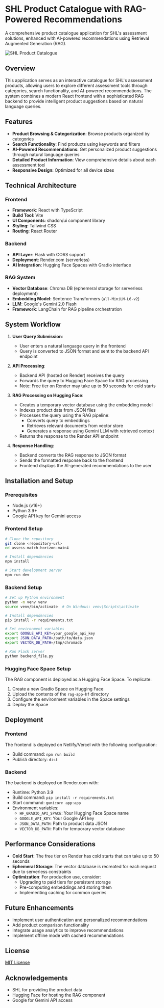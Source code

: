 # SHL Product Catalogue with RAG-Powered Recommendations

A comprehensive product catalogue application for SHL's assessment solutions, enhanced with AI-powered recommendations using Retrieval Augmented Generation (RAG).

![SHL Product Catalogue](https://example.com/screenshot.png)

## Overview

This application serves as an interactive catalogue for SHL's assessment products, allowing users to explore different assessment tools through categories, search functionality, and AI-powered recommendations. The system combines a modern React frontend with a sophisticated RAG backend to provide intelligent product suggestions based on natural language queries.

## Features

- **Product Browsing & Categorization**: Browse products organized by categories
- **Search Functionality**: Find products using keywords and filters
- **AI-Powered Recommendations**: Get personalized product suggestions through natural language queries
- **Detailed Product Information**: View comprehensive details about each assessment tool
- **Responsive Design**: Optimized for all device sizes

## Technical Architecture

### Frontend
- **Framework**: React with TypeScript
- **Build Tool**: Vite
- **UI Components**: shadcn/ui component library
- **Styling**: Tailwind CSS
- **Routing**: React Router

### Backend
- **API Layer**: Flask with CORS support
- **Deployment**: Render.com (serverless)
- **AI Integration**: Hugging Face Spaces with Gradio interface

### RAG System
- **Vector Database**: Chroma DB (ephemeral storage for serverless deployment)
- **Embedding Model**: Sentence Transformers (`all-MiniLM-L6-v2`)
- **LLM**: Google's Gemini 2.0 Flash
- **Framework**: LangChain for RAG pipeline orchestration

## System Workflow

1. **User Query Submission**:
   - User enters a natural language query in the frontend
   - Query is converted to JSON format and sent to the backend API endpoint

2. **API Processing**:
   - Backend API (hosted on Render) receives the query
   - Forwards the query to Hugging Face Space for RAG processing
   - Note: Free tier on Render may take up to 50 seconds for cold starts

3. **RAG Processing on Hugging Face**:
   - Creates a temporary vector database using the embedding model
   - Indexes product data from JSON files
   - Processes the query using the RAG pipeline:
     - Converts query to embeddings
     - Retrieves relevant documents from vector store
     - Generates a response using Gemini LLM with retrieved context
   - Returns the response to the Render API endpoint

4. **Response Handling**:
   - Backend converts the RAG response to JSON format
   - Sends the formatted response back to the frontend
   - Frontend displays the AI-generated recommendations to the user

## Installation and Setup

### Prerequisites
- Node.js (v16+)
- Python 3.9+
- Google API key for Gemini access

### Frontend Setup
```bash
# Clone the repository
git clone <repository-url>
cd assess-match-horizon-main4

# Install dependencies
npm install

# Start development server
npm run dev
```

### Backend Setup
```bash
# Set up Python environment
python -m venv venv
source venv/bin/activate  # On Windows: venv\Scripts\activate

# Install dependencies
pip install -r requirements.txt

# Set environment variables
export GOOGLE_API_KEY=your_google_api_key
export JSON_DATA_PATH=/path/to/data.json
export VECTOR_DB_PATH=/tmp/chromadb

# Run Flask server
python backend_file.py
```

### Hugging Face Space Setup
The RAG component is deployed as a Hugging Face Space. To replicate:

1. Create a new Gradio Space on Hugging Face
2. Upload the contents of the `rag-app-hf` directory
3. Configure the environment variables in the Space settings
4. Deploy the Space

## Deployment

### Frontend
The frontend is deployed on Netlify/Vercel with the following configuration:
- Build command: `npm run build`
- Publish directory: `dist`

### Backend
The backend is deployed on Render.com with:
- Runtime: Python 3.9
- Build command: `pip install -r requirements.txt`
- Start command: `gunicorn app:app`
- Environment variables:
  - `HF_GRADIO_API_SPACE`: Your Hugging Face Space name
  - `GOOGLE_API_KEY`: Your Google API key
  - `JSON_DATA_PATH`: Path to product data JSON
  - `VECTOR_DB_PATH`: Path for temporary vector database

## Performance Considerations

- **Cold Start**: The free tier on Render has cold starts that can take up to 50 seconds
- **Ephemeral Storage**: The vector database is recreated for each request due to serverless constraints
- **Optimization**: For production use, consider:
  - Upgrading to paid tiers for persistent storage
  - Pre-computing embeddings and storing them
  - Implementing caching for common queries

## Future Enhancements

- Implement user authentication and personalized recommendations
- Add product comparison functionality
- Integrate usage analytics to improve recommendations
- Implement offline mode with cached recommendations

## License

[MIT License](LICENSE)

## Acknowledgements

- SHL for providing the product data
- Hugging Face for hosting the RAG component
- Google for Gemini API access
